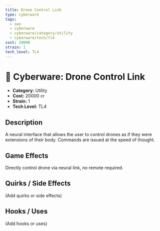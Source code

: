 ```yaml
---
title: Drone Control Link
type: cyberware
tags:
  - swn
  - cyberware
  - cyberware/category/utility
  - cyberware/tech/tl4
cost: 20000
strain: 1
tech_level: TL4
---
```


# 🤖 Cyberware: Drone Control Link

- **Category:** Utility
- **Cost:** 20000 cr
- **Strain:** 1
- **Tech Level:** TL4

## Description
A neural interface that allows the user to control drones as if they were extensions of their body. Commands are issued at the speed of thought.

## Game Effects
Directly control drone via neural link, no remote required.

## Quirks / Side Effects

(Add quirks or side effects)

## Hooks / Uses

(Add hooks or uses)

